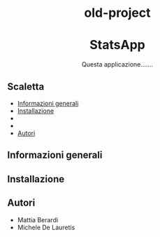 <h1 align="center">old-project</h1>
<h1 align="center">StatsApp</h1>
<p align="center">Questa applicazione.......</p>

## Scaletta
- [Informazioni generali](#info)
- [Installazione](#install)
-
-
- [Autori](#authors)

<a name="info"></a>
## Informazioni generali

<a name="install"></a>
## Installazione


<a name="authors"></a>
## Autori
- Mattia Berardi
- Michele De Lauretis
